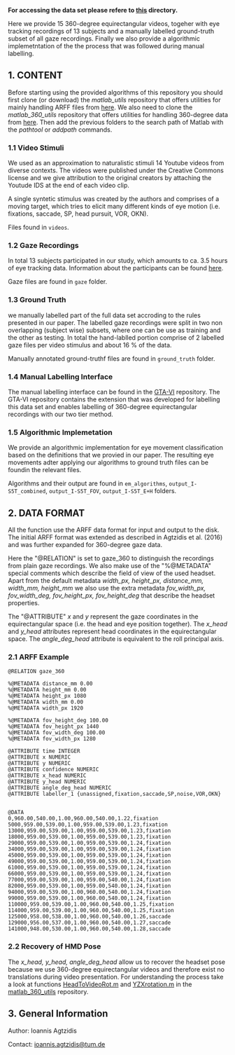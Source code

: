 **For accessing the data set please refere to [this](https://web.gin.g-node.org/ioannis.agtzidis/360_em_dataset) directory.**

Here we provide 15 360-degree equirectangular videos, togeher with eye tracking
recordings of 13 subjects and a manually labelled ground-truth subset of all
gaze recordings. Finally we also provide a algorithmic implemetntation of the
the process that was followed during manual labelling.

## 1. CONTENT

Before starting using the provided algorithms of this repository you should
first clone (or download) the *matlab_utils* repository that offers utilities
for mainly handling ARFF files from
[here](https://web.gin.g-node.org/ioannis.agtzidis/matlab_utils). We also
need to clone the *matlab_360_utils* repository that offers utilities for handling 360-degree
data from [here](https://web.gin.g-node.org/ioannis.agtzidis/matlab_360_utils). Then add the 
previous folders to the search path of Matlab with the *pathtool* or *addpath*
commands.

### 1.1 Video Stimuli

We used as an approximation to naturalistic stimuli 14 Youtube
videos from diverse contexts. The videos were published under the Creative
Commons license and we give attribution to the original creators by attaching
the Youtude IDS at the end of each video clip. 

A single syntetic stimulus was created by the authors and comprises of a moving
target, which tries to elicit many different kinds of eye motion (i.e.
fixations, saccade, SP, head pursuit, VOR, OKN). 

Files found in `videos`.

### 1.2 Gaze Recordings

In total 13 subjects participated in our study, which amounts to ca. 3.5 hours
of eye tracking data. Information about the participants can be found
[here](https://web.gin.g-node.org/ioannis.agtzidis/360_em_dataset/src/master/participant_info.csv).

Gaze files are found in `gaze` folder.

### 1.3 Ground Truth

we manually labelled part of the full data set accroding to the rules presented
in our paper. The labelled gaze recordings were split in two non overlapping
(subject wise) subsets, where one can be use as training and the other as
testing. In total the hand-lablled portion comprise of 2 labelled gaze files per
video stimulus and about 16 % of the data.

Manually annotated ground-truthf files are found in `ground_truth` folder.

### 1.4 Manual Labelling Interface

The manual labelling interface can be found
in the [GTA-VI](https://web.gin.g-node.org/ioannis.agtzidis/gta-vi) repository.
The GTA-VI repository contains the extension that was developed for labelling
this data set and enables labelling of 360-degree equirectangular recordings with our
two tier method.

### 1.5 Algorithmic Implemetation

We provide an algorithmic implementation for eye movement classification based
on the definitions that we provied in our paper. The resulting eye movements
adter applying our algorithms to ground truth files can be foundin the relevant
files.

Algorithms and their output are found in `em_algorithms`, `output_I-S5T_combined`, `output_I-S5T_FOV`, `output_I-S5T_E+H` folders.

## 2. DATA FORMAT

All the function use the ARFF data format for input and output to the disk. The initial
ARFF format was extended as described in Agtzidis et al. (2016) and was further expanded 
for 360-degree gaze data.

Here the "@RELATION" is set to gaze_360 to distinguish the recordings from
plain gaze recordings. We also make use of the "%@METADATA" special comments
which describe the field of view of the used headset. Apart from the default
metadata *width_px, height_px, distance_mm, width_mm, height_mm* we also use 
the extra metadata *fov_width_px, fov_width_deg, fov_height_px, fov_height_deg* 
that describe the headset properties.

The "@ATTRIBUTE" *x* and *y* represent the gaze coordinates in the
equirectangular space (i.e. the head and eye position together). The
*x_head* and *y_head* attributes represent head coordinates in the
equirectangular space. The *angle_deg_head* attribute is equivalent to the roll
principal axis.

### 2.1 ARFF Example

```
@RELATION gaze_360

%@METADATA distance_mm 0.00
%@METADATA height_mm 0.00
%@METADATA height_px 1080
%@METADATA width_mm 0.00
%@METADATA width_px 1920

%@METADATA fov_height_deg 100.00
%@METADATA fov_height_px 1440
%@METADATA fov_width_deg 100.00
%@METADATA fov_width_px 1280

@ATTRIBUTE time INTEGER
@ATTRIBUTE x NUMERIC
@ATTRIBUTE y NUMERIC
@ATTRIBUTE confidence NUMERIC
@ATTRIBUTE x_head NUMERIC
@ATTRIBUTE y_head NUMERIC
@ATTRIBUTE angle_deg_head NUMERIC
@ATTRIBUTE labeller_1 {unassigned,fixation,saccade,SP,noise,VOR,OKN}


@DATA
0,960.00,540.00,1.00,960.00,540.00,1.22,fixation
5000,959.00,539.00,1.00,959.00,539.00,1.23,fixation
13000,959.00,539.00,1.00,959.00,539.00,1.23,fixation
18000,959.00,539.00,1.00,959.00,539.00,1.23,fixation
29000,959.00,539.00,1.00,959.00,539.00,1.24,fixation
34000,959.00,539.00,1.00,959.00,539.00,1.24,fixation
45000,959.00,539.00,1.00,959.00,539.00,1.24,fixation
49000,959.00,539.00,1.00,959.00,539.00,1.24,fixation
61000,959.00,539.00,1.00,959.00,539.00,1.24,fixation
66000,959.00,539.00,1.00,959.00,539.00,1.24,fixation
77000,959.00,539.00,1.00,959.00,540.00,1.24,fixation
82000,959.00,539.00,1.00,959.00,540.00,1.24,fixation
94000,959.00,539.00,1.00,960.00,540.00,1.24,fixation
99000,959.00,539.00,1.00,960.00,540.00,1.24,fixation
110000,959.00,539.00,1.00,960.00,540.00,1.25,fixation
114000,959.00,539.00,1.00,960.00,540.00,1.25,fixation
125000,958.00,538.00,1.00,960.00,540.00,1.26,saccade
129000,956.00,537.00,1.00,960.00,540.00,1.27,saccade
141000,948.00,530.00,1.00,960.00,540.00,1.28,saccade
```

### 2.2 Recovery of HMD Pose

The *x_head, y_head, angle_deg_head* allow us to recover the headset pose
because we use 360-degree equirectangular videos and therefore exist no
translations during video presentation. For
understanding the process take a look at functions
[HeadToVideoRot.m](https://web.gin.g-node.org/ioannis.agtzidis/matlab_360_utils/src/master/HeadToVideoRot.m) and
[YZXrotation.m](https://web.gin.g-node.org/ioannis.agtzidis/matlab_360_utils/src/master/YZXrotation.m)
in the
[matlab_360_utils](https://web.gin.g-node.org/ioannis.agtzidis/matlab_360_utils) repository.

## 3. General Information

Author: Ioannis Agtzidis

Contact: ioannis.agtzidis@tum.de
